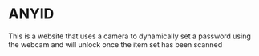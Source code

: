 # ANYID
This is a website that uses a camera to dynamically set a password using the webcam and will unlock once the item set has been scanned
